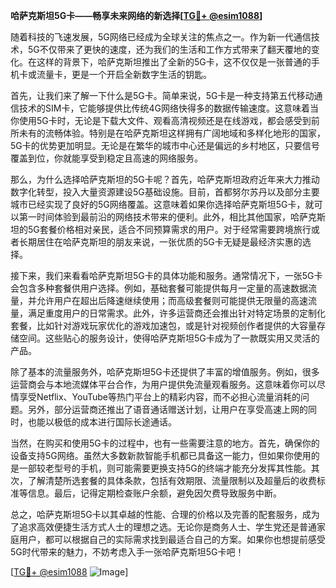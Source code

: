 **哈萨克斯坦5G卡——畅享未来网络的新选择[[TG💪+ @esim1088](https://t.me/s/esim1088)]**

随着科技的飞速发展，5G网络已经成为全球关注的焦点之一。作为新一代通信技术，5G不仅带来了更快的速度，还为我们的生活和工作方式带来了翻天覆地的变化。在这样的背景下，哈萨克斯坦推出了全新的5G卡，这不仅仅是一张普通的手机卡或流量卡，更是一个开启全新数字生活的钥匙。

首先，让我们来了解一下什么是5G卡。简单来说，5G卡是一种支持第五代移动通信技术的SIM卡，它能够提供比传统4G网络快得多的数据传输速度。这意味着当你使用5G卡时，无论是下载大文件、观看高清视频还是在线游戏，都会感受到前所未有的流畅体验。特别是在哈萨克斯坦这样拥有广阔地域和多样化地形的国家，5G卡的优势更加明显。无论是在繁华的城市中心还是偏远的乡村地区，只要信号覆盖到位，你就能享受到稳定且高速的网络服务。

那么，为什么选择哈萨克斯坦的5G卡呢？首先，哈萨克斯坦政府近年来大力推动数字化转型，投入大量资源建设5G基础设施。目前，首都努尔苏丹以及部分主要城市已经实现了良好的5G网络覆盖。这意味着如果你选择哈萨克斯坦5G卡，就可以第一时间体验到最前沿的网络技术带来的便利。此外，相比其他国家，哈萨克斯坦的5G套餐价格相对亲民，适合不同预算需求的用户。对于经常需要跨境旅行或者长期居住在哈萨克斯坦的朋友来说，一张优质的5G卡无疑是最经济实惠的选择。

接下来，我们来看看哈萨克斯坦5G卡的具体功能和服务。通常情况下，一张5G卡会包含多种套餐供用户选择。例如，基础套餐可能提供每月一定量的高速数据流量，并允许用户在超出后降速继续使用；而高级套餐则可能提供无限量的高速流量，满足重度用户的日常需求。此外，许多运营商还会推出针对特定场景的定制化套餐，比如针对游戏玩家优化的游戏加速包，或是针对视频创作者提供的大容量存储空间。这些贴心的服务设计，使得哈萨克斯坦5G卡成为了一款既实用又灵活的产品。

除了基本的流量服务外，哈萨克斯坦5G卡还提供了丰富的增值服务。例如，很多运营商会与本地流媒体平台合作，为用户提供免流量观看服务。这意味着你可以尽情享受Netflix、YouTube等热门平台上的精彩内容，而不必担心流量消耗的问题。另外，部分运营商还推出了语音通话赠送计划，让用户在享受高速上网的同时，也能以极低的成本进行国际长途通话。

当然，在购买和使用5G卡的过程中，也有一些需要注意的地方。首先，确保你的设备支持5G网络。虽然大多数新款智能手机都已具备这一能力，但如果你使用的是一部较老型号的手机，则可能需要更换支持5G的终端才能充分发挥其性能。其次，了解清楚所选套餐的具体条款，包括有效期限、流量限制以及超量后的收费标准等信息。最后，记得定期检查账户余额，避免因欠费导致服务中断。

总之，哈萨克斯坦5G卡以其卓越的性能、合理的价格以及完善的配套服务，成为了追求高效便捷生活方式人士的理想之选。无论你是商务人士、学生党还是普通家庭用户，都可以根据自己的实际需求找到最适合自己的方案。如果你也想提前感受5G时代带来的魅力，不妨考虑入手一张哈萨克斯坦5G卡吧！

[[TG💪+ @esim1088](https://t.me/s/esim1088) ![Image](https://i.postimg.cc/4NQfJmqS/Snipaste-2025-05-13-00-14-12.png)]
